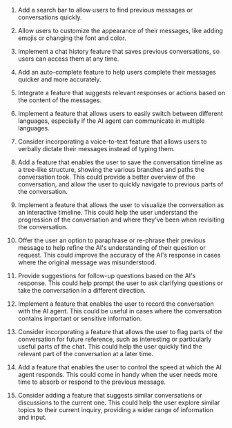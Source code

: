 ﻿
1. Add a search bar to allow users to find previous messages or conversations quickly.

3. Allow users to customize the appearance of their messages, like adding emojis or changing the font and color.

5. Implement a chat history feature that saves previous conversations, so users can access them at any time.

6. Add an auto-complete feature to help users complete their messages quicker and more accurately.

8. Integrate a feature that suggests relevant responses or actions based on the content of the messages.

9. Implement a feature that allows users to easily switch between different languages, especially if the AI agent can communicate in multiple languages.

10. Consider incorporating a voice-to-text feature that allows users to verbally dictate their messages instead of typing them.

1. Add a feature that enables the user to save the conversation timeline as a tree-like structure, showing the various branches and paths the conversation took. This could provide a better overview of the conversation, and allow the user to quickly navigate to previous parts of the conversation.

2. Implement a feature that allows the user to visualize the conversation as an interactive timeline. This could help the user understand the progression of the conversation and where they've been when revisiting the conversation.

3. Offer the user an option to paraphrase or re-phrase their previous message to help refine the AI's understanding of their question or request. This could improve the accuracy of the AI's response in cases where the original message was misunderstood.

4. Provide suggestions for follow-up questions based on the AI's response. This could help prompt the user to ask clarifying questions or take the conversation in a different direction.

5. Implement a feature that enables the user to record the conversation with the AI agent. This could be useful in cases where the conversation contains important or sensitive information.

6. Consider incorporating a feature that allows the user to flag parts of the conversation for future reference, such as interesting or particularly useful parts of the chat. This could help the user quickly find the relevant part of the conversation at a later time.

7. Add a feature that enables the user to control the speed at which the AI agent responds. This could come in handy when the user needs more time to absorb or respond to the previous message.

8. Consider adding a feature that suggests similar conversations or discussions to the current one. This could help the user explore similar topics to their current inquiry, providing a wider range of information and input.
